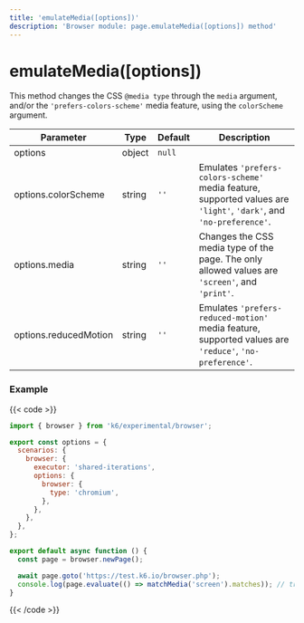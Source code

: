 ```yaml
---
title: 'emulateMedia([options])'
description: 'Browser module: page.emulateMedia([options]) method'
---
```


# emulateMedia([options])

This method changes the CSS `@media type` through the `media` argument, and/or the `'prefers-colors-scheme'` media feature, using the `colorScheme` argument.

<TableWithNestedRows>

| Parameter             | Type   | Default | Description                                                                                                        |
| --------------------- | ------ | ------- | ------------------------------------------------------------------------------------------------------------------ |
| options               | object | `null`  |                                                                                                                    |
| options.colorScheme   | string | `''`    | Emulates `'prefers-colors-scheme'` media feature, supported values are `'light'`, `'dark'`, and `'no-preference'`. |
| options.media         | string | `''`    | Changes the CSS media type of the page. The only allowed values are `'screen'`, and `'print'`.                     |
| options.reducedMotion | string | `''`    | Emulates `'prefers-reduced-motion'` media feature, supported values are `'reduce'`, `'no-preference'`.             |

</TableWithNestedRows>

### Example

{{< code >}}

<!-- eslint-skip -->

```javascript
import { browser } from 'k6/experimental/browser';

export const options = {
  scenarios: {
    browser: {
      executor: 'shared-iterations',
      options: {
        browser: {
          type: 'chromium',
        },
      },
    },
  },
};

export default async function () {
  const page = browser.newPage();

  await page.goto('https://test.k6.io/browser.php');
  console.log(page.evaluate(() => matchMedia('screen').matches)); // true
}
```

{{< /code >}}
